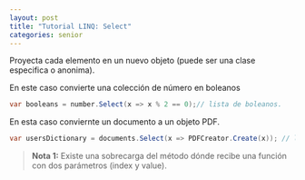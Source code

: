 ```yaml
---
layout: post
title: "Tutorial LINQ: Select"
categories: senior
---
```


Proyecta cada elemento en un nuevo objeto <!--more-->(puede ser una clase especifica o anonima).

En este caso convierte una colección de número en boleanos

```csharp
var booleans = number.Select(x => x % 2 == 0);// lista de boleanos.
```

En esta caso conviernte un documento a un objeto PDF.

```csharp
var usersDictionary = documents.Select(x => PDFCreator.Create(x)); // lista de PDFs
```

> **Nota 1:** Existe una sobrecarga del método dónde recibe una función con dos parámetros (index y value).

